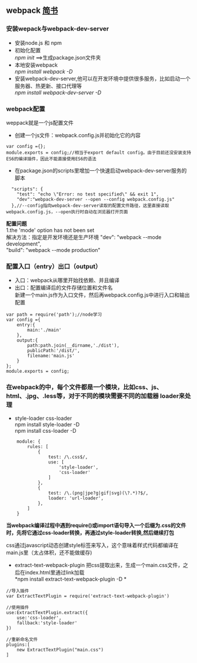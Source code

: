 ## webpack [简书](https://www.jianshu.com/p/dce4e36b4204 "webpack优点")
### 安装wepack与webpack-dev-server
* 安装node.js 和 npm
* 初始化配置  
*npm init*  ==>生成package.json文件夹
* 本地安装webpack  
*npm install webpack -D*
* 安装webpack-dev-server,他可以在开发环境中提供很多服务，比如启动一个服务器、热更新、接口代理等  
*npm install webpack-dev-server -D*

### webpack配置
weppack就是一个js配置文件
* 创建一个js文件：webpack.config.js并初始化它的内容

```
var config ={};  
module.exports = config;//相当于export default config。由于目前还没安装支持ES6的编译插件，因此不能直接使用ES6的语法
```
* 在package.json的scripts里增加一个快速启动webpack-dev-server服务的脚本
```
  "scripts": {
    "test": "echo \"Error: no test specified\" && exit 1",
    "dev":"webpack-dev-server --open --config webpack.config.js"
  },//--config指向webpack-dev-server读取的配置文件路径，这里直接读取webpack.config.js，--open执行时自动在浏览器打开页面
```
**配置问题**  
1.the 'mode' option has not been set  
解决方法：指定是开发环境还是生产环境
"dev": "webpack --mode development",  
"build": "webpack --mode production"
  
    
### 配置入口（entry）出口（output）
* 入口：webpack从哪里开始找依赖、并且编译  
* 出口：配置编译后的文件存储位置和文件名  
新建一个main.js作为入口文件，然后再webpack.config.js中进行入口和输出配置
```
var path = require('path');//node学习
var config ={
    entry:{
        main:'./main'
    },
    output:{
        path:path.join(__dirname,'./dist'),
        publicPath:'/dist/',
        filename:'main.js'
    }
};
module.exports = config;
```

### 在webpack的中，每个文件都是一个模块，比如css、js、html、.jpg、.less等，对于不同的模块需要不同的加载器 loader来处理 
* style-loader  css-loader   
npm  install style-loader   -D  
npm  install css-loader   -D
```
    module: {
        rules: [
            {
                test: /\.css$/,
                use: [
                    'style-loader',
                    'css-loader'
                ]
            },
            {
                test: /\.(png|jpe?g|gif|svg)(\?.*)?$/,
                loader: 'url-loader',
            },
        ]
    }
```
**当webpack编译过程中遇到require()或import语句导入一个后缀为.css的文件时，先将它通过css-loader转换，再通过style-loader转换,然后继续打包**

 css通过javascript动态创建style标签来写入，这个意味着样式代码都编译在main.js里（太占体积，还不能做缓存)

*  extract-text-webpack-plugin 把css提取出来，生成一个main.css文件，之后在index.html里通过link加载  
*npm install  extract-text-webpack-plugin -D *
```
//导入插件
var ExtractTextPlugin = require('extract-text-webpack-plugin')
```
```
//使用插件
use:ExtractTextPlugin.extract({
    use:'css-loader',
    fallback:'style-loader'
})
```
```
//重新命名文件
plugins:[
    new ExtractTextPlugin("main.css")
]
```